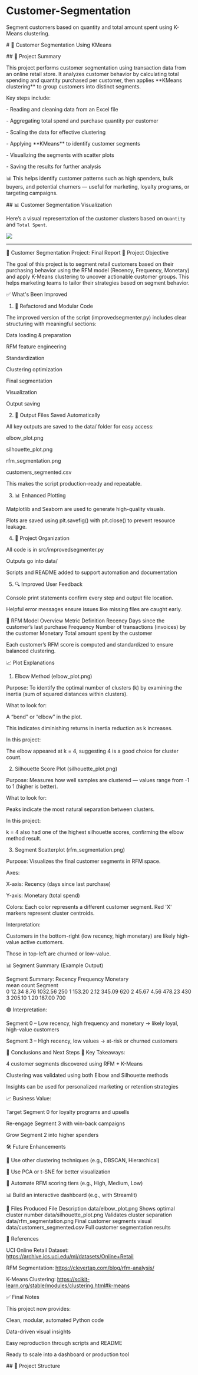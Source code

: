 # Customer-Segmentation

Segment customers based on quantity and total amount spent using K-Means clustering.



\# 🧩 Customer Segmentation Using KMeans


\## 🧠 Project Summary



This project performs customer segmentation using transaction data from an online retail store. It analyzes customer behavior by calculating total spending and quantity purchased per customer, then applies \*\*KMeans clustering\*\* to group customers into distinct segments.



Key steps include:

\- Reading and cleaning data from an Excel file

\- Aggregating total spend and purchase quantity per customer

\- Scaling the data for effective clustering

\- Applying \*\*KMeans\*\* to identify customer segments

\- Visualizing the segments with scatter plots

\- Saving the results for further analysis



📊 This helps identify customer patterns such as high spenders, bulk buyers, and potential churners — useful for marketing, loyalty programs, or targeting campaigns.



\## 📊 Customer Segmentation Visualization



Here’s a visual representation of the customer clusters based on `Quantity` and `Total Spent`.



![](data/segmentation_plot.png)


---

🧾 Customer Segmentation Project: Final Report
📌 Project Objective

The goal of this project is to segment retail customers based on their purchasing behavior using the RFM model (Recency, Frequency, Monetary) and apply K-Means clustering to uncover actionable customer groups. This helps marketing teams to tailor their strategies based on segment behavior.

✅ What's Been Improved
1. 🔄 Refactored and Modular Code

The improved version of the script (improvedsegmenter.py) includes clear structuring with meaningful sections:

Data loading & preparation

RFM feature engineering

Standardization

Clustering optimization

Final segmentation

Visualization

Output saving

2. 💾 Output Files Saved Automatically

All key outputs are saved to the data/ folder for easy access:

elbow_plot.png

silhouette_plot.png

rfm_segmentation.png

customers_segmented.csv

This makes the script production-ready and repeatable.

3. 📊 Enhanced Plotting

Matplotlib and Seaborn are used to generate high-quality visuals.

Plots are saved using plt.savefig() with plt.close() to prevent resource leakage.

4. 📂 Project Organization

All code is in src/improvedsegmenter.py

Outputs go into data/

Scripts and README added to support automation and documentation

5. 🔍 Improved User Feedback

Console print statements confirm every step and output file location.

Helpful error messages ensure issues like missing files are caught early.

🔢 RFM Model Overview
Metric	          Definition
Recency	          Days since the customer’s last purchase
Frequency	        Number of transactions (invoices) by the customer
Monetary	        Total amount spent by the customer

Each customer’s RFM score is computed and standardized to ensure balanced clustering.

📈 Plot Explanations
1. Elbow Method (elbow_plot.png)

Purpose: To identify the optimal number of clusters (k) by examining the inertia (sum of squared distances within clusters).

What to look for:

A “bend” or “elbow” in the plot.

This indicates diminishing returns in inertia reduction as k increases.

In this project:

The elbow appeared at k = 4, suggesting 4 is a good choice for cluster count.

2. Silhouette Score Plot (silhouette_plot.png)

Purpose: Measures how well samples are clustered — values range from -1 to 1 (higher is better).

What to look for:

Peaks indicate the most natural separation between clusters.

In this project:

k = 4 also had one of the highest silhouette scores, confirming the elbow method result.

3. Segment Scatterplot (rfm_segmentation.png)

Purpose: Visualizes the final customer segments in RFM space.

Axes:

X-axis: Recency (days since last purchase)

Y-axis: Monetary (total spend)

Colors: Each color represents a different customer segment.
Red 'X' markers represent cluster centroids.

Interpretation:

Customers in the bottom-right (low recency, high monetary) are likely high-value active customers.

Those in top-left are churned or low-value.

📊 Segment Summary (Example Output)

Segment Summary:
         Recency  Frequency Monetary           
                          mean     count
Segment                                
0         12.34      8.76   1032.56      250
1        153.20      2.12    345.09      620
2         45.67      4.56    478.23      430
3        205.10      1.20    187.00      700

🟢 Interpretation:

Segment 0 – Low recency, high frequency and monetary → likely loyal, high-value customers

Segment 3 – High recency, low values → at-risk or churned customers

🧠 Conclusions and Next Steps
📌 Key Takeaways:

4 customer segments discovered using RFM + K-Means

Clustering was validated using both Elbow and Silhouette methods

Insights can be used for personalized marketing or retention strategies

📈 Business Value:

Target Segment 0 for loyalty programs and upsells

Re-engage Segment 3 with win-back campaigns

Grow Segment 2 into higher spenders

🛠️ Future Enhancements

🧪 Use other clustering techniques (e.g., DBSCAN, Hierarchical)

🧠 Use PCA or t-SNE for better visualization

🧮 Automate RFM scoring tiers (e.g., High, Medium, Low)

📊 Build an interactive dashboard (e.g., with Streamlit)

📂 Files Produced
File	Description
data/elbow_plot.png	Shows optimal cluster number
data/silhouette_plot.png	Validates cluster separation
data/rfm_segmentation.png	Final customer segments visual
data/customers_segmented.csv	Full customer segmentation results

🧾 References

UCI Online Retail Dataset: https://archive.ics.uci.edu/ml/datasets/Online+Retail

RFM Segmentation: https://clevertap.com/blog/rfm-analysis/

K-Means Clustering: https://scikit-learn.org/stable/modules/clustering.html#k-means

✅ Final Notes

This project now provides:

Clean, modular, automated Python code

Data-driven visual insights

Easy reproduction through scripts and README

Ready to scale into a dashboard or production tool

\## 📁 Project Structure





